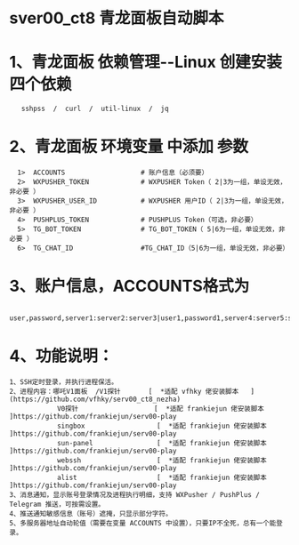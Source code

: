   #                                sver00_ct8  青龙面板自动脚本
  
  # 1、青龙面板 依赖管理--Linux 创建安装 四个依赖
       sshpss  /  curl  /  util-linux  /  jq 
       
  # 2、青龙面板 环境变量 中添加  参数
      1>  ACCOUNTS                   # 账户信息（必须要）
      2>  WXPUSHER_TOKEN             # WXPUSHER Token（ 2|3为一组，单设无效，非必要 ）
      3>  WXPUSHER_USER_ID           # WXPUSHER 用户ID（ 2|3为一组，单设无效，非必要 ）
      4>  PUSHPLUS_TOKEN             # PUSHPLUS Token（可选，非必要）
      5>  TG_BOT_TOKEN               # TG_BOT_TOKEN（ 5|6为一组，单设无效，非必要 ）
      6>  TG_CHAT_ID                 #TG_CHAT_ID（5|6为一组，单设无效，非必要）

  # 3、账户信息，ACCOUNTS格式为
       user,password,server1:server2:server3|user1,password1,server4:server5:server6
       
  # 4、功能说明：
    1、SSH定时登录，并执行进程保活。
    2、进程内容：哪吒V1面板  /V1探针       [  *适配 vfhky 佬安装脚本   ](https://github.com/vfhky/serv00_ct8_nezha)
                V0探针                   [  *适配 frankiejun 佬安装脚本   ]https://github.com/frankiejun/serv00-play
                singbox                  [  *适配 frankiejun 佬安装脚本   ]https://github.com/frankiejun/serv00-play
                sun-panel                [  *适配 frankiejun 佬安装脚本   ]https://github.com/frankiejun/serv00-play
                webssh                   [  *适配 frankiejun 佬安装脚本   ]https://github.com/frankiejun/serv00-play
                alist                    [  *适配 frankiejun 佬安装脚本   ]https://github.com/frankiejun/serv00-play
    3、消息通知，显示账号登录情况及进程执行明细，支持 WXPusher / PushPlus / Telegram 推送，可按需设置。
    4、推送通知敏感信息（账号）遮掩，只显示部分字符。
    5、多服务器地址自动轮值（需要在变量 ACCOUNTS 中设置），只要IP不全死，总有一个能登录。
